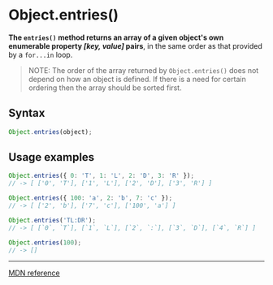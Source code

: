 # Object.entries()

**The `entries()` method returns an array of a given object's own enumerable property _[key, value]_ pairs**, in the same order as that provided by a `for...in` loop.

> NOTE: The order of the array returned by `Object.entries()` does not depend on how an object is defined.
> If there is a need for certain ordering then the array should be sorted first.

## Syntax

```js
Object.entries(object);
```

## Usage examples

```js
Object.entries({ 0: 'T', 1: 'L', 2: 'D', 3: 'R' });
// -> [ ['0', 'T'], ['1', 'L'], ['2', 'D'], ['3', 'R'] ]

Object.entries({ 100: 'a', 2: 'b', 7: 'c' });
// -> [ ['2', 'b'], ['7', 'c'], ['100', 'a'] ]

Object.entries('TL:DR');
// -> [ [`0`, `T`], [`1`, `L`], [`2`, `:`], [`3`, `D`], [`4`, `R`] ]

Object.entries(100);
// -> []
```

---

[MDN reference](https://developer.mozilla.org/en-US/docs/Web/JavaScript/Reference/Global_Objects/Object/entries)
